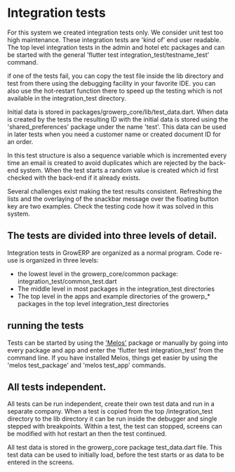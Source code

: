 

# Integration tests

For this system we created integration tests only. We consider unit test too high maintenance. These integration tests are 'kind of' end user readable. The top level integration tests in the admin and hotel etc packages and can be started with the general 'flutter test integration_test/testname_test' command.

if one of the tests fail, you can copy the test file inside the lib directory and test from there using the debugging facility in your favorite IDE. you can also use the hot-restart function there to speed up the testing which is not available in the integration_test directory.

Initial data is stored in packages/growerp_core/lib/test_data.dart.
When data is created by the tests the resulting ID with the initial data is stored using the 'shared_preferences' package  under the name 'test'. This data can be used in later tests when you need a customer name or created document ID for an order. 

In this test structure is also a sequence variable which is incremented every time an email is created to avoid duplicates which are rejected by the back-end system.  When the test starts a random value is created which id first checked with the back-end if it already exists.

Several challenges exist making the test results consistent. Refreshing the lists and the overlaying of the snackbar message over the floating button key are two examples. Check the testing code how it was solved in this system. 


## The tests are divided into three levels of detail.

Integration tests in GrowERP are organized as a normal program. Code re-use is organized in three levels:
* the lowest level in the growerp_core/common package:
   integration_test/common_test.dart
* The middle level in most packages in the integration_test directories
* The top level in the apps and example directories of the growerp_* packages in the top level integration_test directories

## running the tests

Tests can be started by using the ['Melos'](https://pub.dev/packages/melos) package or manually by going into every package and app and enter the 'flutter test integration_test' from the command line. If you have installed Melos, things get easier by using the 'melos test_package' and 'melos test_app' commands.

## All tests independent.
All tests can be run independent, create their own test data and run in a separate company. When a test is copied from the top /integration_test directory to the lib directory it can be run inside the debugger and single stepped with breakpoints. Within a test, the test can stopped, screens can be modified with hot restart an then the test continued.

All test data is stored in the growerp_core package test_data.dart file.
This test data can be used to initially load, before the test starts or as data to be entered in the screens.

